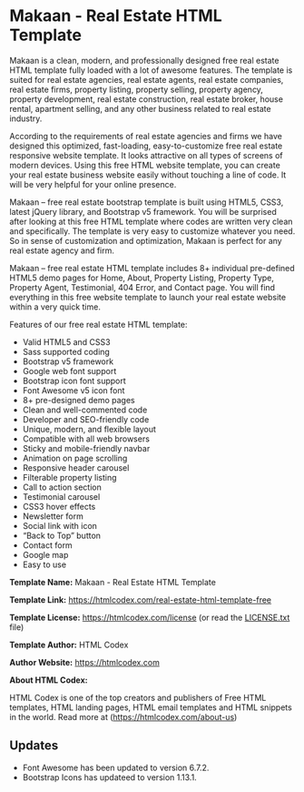 # Makaan - Real Estate HTML Template

Makaan is a clean, modern, and professionally designed free real estate HTML template fully loaded with a lot of awesome features. The template is suited for real estate agencies, real estate agents, real estate companies, real estate firms, property listing, property selling, property agency, property development, real estate construction, real estate broker, house rental, apartment selling, and any other business related to real estate industry.

According to the requirements of real estate agencies and firms we have designed this optimized, fast-loading, easy-to-customize free real estate responsive website template. It looks attractive on all types of screens of modern devices. Using this free HTML website template, you can create your real estate business website easily without touching a line of code. It will be very helpful for your online presence.

Makaan – free real estate bootstrap template is built using HTML5, CSS3, latest jQuery library, and Bootstrap v5 framework. You will be surprised after looking at this free HTML template where codes are written very clean and specifically. The template is very easy to customize whatever you need. So in sense of customization and optimization, Makaan is perfect for any real estate agency and firm.

Makaan – free real estate HTML template includes 8+ individual pre-defined HTML5 demo pages for Home, About, Property Listing, Property Type, Property Agent, Testimonial, 404 Error, and Contact page. You will find everything in this free website template to launch your real estate website within a very quick time.

Features of our free real estate HTML template:

- Valid HTML5 and CSS3
- Sass supported coding
- Bootstrap v5 framework
- Google web font support
- Bootstrap icon font support
- Font Awesome v5 icon font
- 8+ pre-designed demo pages
- Clean and well-commented code
- Developer and SEO-friendly code
- Unique, modern, and flexible layout
- Compatible with all web browsers
- Sticky and mobile-friendly navbar
- Animation on page scrolling
- Responsive header carousel
- Filterable property listing
- Call to action section
- Testimonial carousel
- CSS3 hover effects
- Newsletter form
- Social link with icon
- “Back to Top” button
- Contact form
- Google map
- Easy to use


**Template Name:** Makaan - Real Estate HTML Template

**Template Link:** https://htmlcodex.com/real-estate-html-template-free

**Template License:** https://htmlcodex.com/license (or read the [LICENSE.txt](./LICENSE.txt) file)

**Template Author:** HTML Codex

**Author Website:** https://htmlcodex.com


**About HTML Codex:**

HTML Codex is one of the top creators and publishers of Free HTML templates, HTML landing pages, HTML email templates and HTML snippets in the world. Read more at (https://htmlcodex.com/about-us)

## Updates

- Font Awesome has been updated to version 6.7.2.
- Bootstrap Icons has updateed  to version 1.13.1.